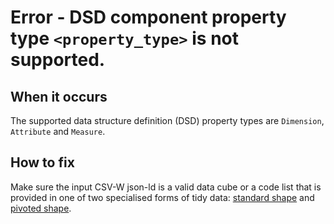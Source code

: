 # Error - DSD component property type `<property_type>` is not supported.

## When it occurs

The supported data structure definition (DSD) property types are `Dimension`,  `Attribute` and `Measure`.

## How to fix

Make sure the input CSV-W json-ld is a valid data cube or a code list that is provided in one of two specialised forms of tidy data: [standard shape](../../../guides/shape-data.md#standard-shape) and [pivoted shape](../../../guides/shape-data.md#pivoted-shape).